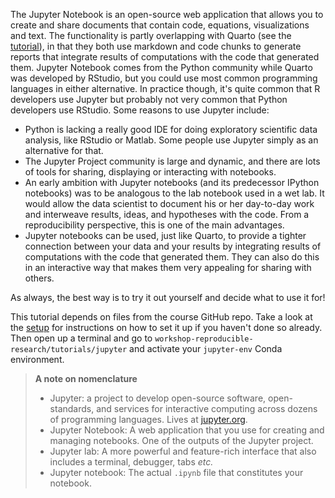 The Jupyter Notebook is an open-source web application that allows you to
create and share documents that contain code, equations, visualizations and
text. The functionality is partly overlapping with Quarto (see the
[tutorial](quarto-1-introduction)), in that they both use markdown and code
chunks to generate reports that integrate results of computations with the code
that generated them. Jupyter Notebook comes from the Python community while
Quarto was developed by RStudio, but you could use most common programming
languages in either alternative. In practice though, it's quite common that
R developers use Jupyter but probably not very common that Python developers
use RStudio. Some reasons to use Jupyter include:

* Python is lacking a really good IDE for doing exploratory scientific data
  analysis, like RStudio or Matlab. Some people use Jupyter simply as an
  alternative for that.
* The Jupyter Project community is large and dynamic, and there are
  lots of tools for sharing, displaying or interacting with notebooks.
* An early ambition with Jupyter notebooks (and its predecessor IPython
  notebooks) was to be analogous to the lab notebook used in a wet lab. It
  would allow the data scientist to document his or her day-to-day work and
  interweave results, ideas, and hypotheses with the code. From
  a reproducibility perspective, this is one of the main advantages.
* Jupyter notebooks can be used, just like Quarto, to provide a tighter
  connection between your data and your results by integrating results of
  computations with the code that generated them. They can also do this in an
  interactive way that makes them very appealing for sharing with others.

As always, the best way is to try it out yourself and decide what to use it
for!

This tutorial depends on files from the course GitHub repo. Take a look at the
[setup](pre-course-setup) for instructions on how to set it up if you haven't
done so already. Then open up a terminal and go to
`workshop-reproducible-research/tutorials/jupyter` and activate your
`jupyter-env` Conda environment.

> **A note on nomenclature** <br>
>
> - Jupyter: a project to develop open-source software, open-standards, and
>   services for interactive computing across dozens of programming
>   languages. Lives at [jupyter.org](https://jupyter.org).
> - Jupyter Notebook: A web application that you use for creating and
>   managing notebooks. One of the outputs of the Jupyter project.
> - Jupyter lab: A more powerful and feature-rich interface that also
>   includes a terminal, debugger, tabs _etc._
> - Jupyter notebook: The actual `.ipynb` file that constitutes your
>   notebook.
